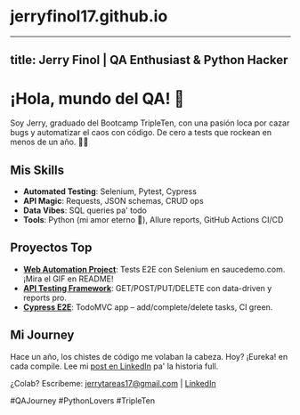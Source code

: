 # jerryfinol17.github.io
---
title: Jerry Finol | QA Enthusiast & Python Hacker
---

# ¡Hola, mundo del QA! 👋

Soy Jerry, graduado del Bootcamp TripleTen, con una pasión loca por cazar bugs y automatizar el caos con código. De cero a tests que rockean en menos de un año. 🐛🔥

## Mis Skills
- **Automated Testing**: Selenium, Pytest, Cypress
- **API Magic**: Requests, JSON schemas, CRUD ops
- **Data Vibes**: SQL queries pa' todo
- **Tools**: Python (mi amor eterno 🐍), Allure reports, GitHub Actions CI/CD

## Proyectos Top
- **[Web Automation Project](https://github.com/jerryfinol17/Automated-testing-project)**: Tests E2E con Selenium en saucedemo.com. ¡Mira el GIF en README!
- **[API Testing Framework](https://github.com/jerryfinol17/qa-automation-api)**: GET/POST/PUT/DELETE con data-driven y reports pro.
- **[Cypress E2E](https://github.com/jerryfinol17/qa-automation-cypress)**: TodoMVC app – add/complete/delete tasks, CI green.

## Mi Journey
Hace un año, los chistes de código me volaban la cabeza. Hoy? ¡Eureka! en cada compile. Lee mi [post en LinkedIn](https://www.linkedin.com/posts/jerry-finol_codingjourney-pythonlovers-bootcamplife-activity-7387203342143401984-Hp3f?utm_source=share&utm_medium=member_desktop&rcm=ACoAAFqA2AgBZzs_Bhe45XXwvnzLSlL22ZZy5Dk) pa' la historia full.

¿Colab? Escríbeme: jerrytareas17@gmail.com | [LinkedIn](https://www.linkedin.com/in/jerry-finol)

#QAJourney #PythonLovers #TripleTen

